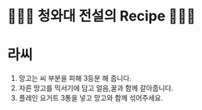 # 👨🏻‍🍳 청와대 전설의 Recipe 👩🏻‍🍳
# 라씨

1. 망고는 씨 부분을 피해 3등분 해 줍니다.
2. 자른 망고를 믹서기에 담고 얼음,꿀과 함께 갈아줍니다.
3. 플레인 요거트 3통을 넣고 망고와 함께 섞어주세요.
